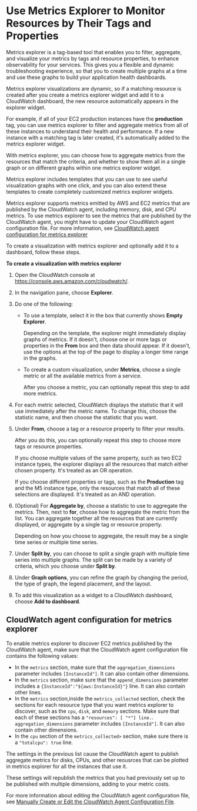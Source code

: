 # Use Metrics Explorer to Monitor Resources by Their Tags and Properties<a name="CloudWatch-Metrics-Explorer"></a>

Metrics explorer is a tag\-based tool that enables you to filter, aggregate, and visualize your metrics by tags and resource properties, to enhance observability for your services\. This gives you a flexible and dynamic troubleshooting experience, so that you to create multiple graphs at a time and use these graphs to build your application health dashboards\.

Metrics explorer visualizations are dynamic, so if a matching resource is created after you create a metrics explorer widget and add it to a CloudWatch dashboard, the new resource automatically appears in the explorer widget\.

For example, if all of your EC2 production instances have the **production** tag, you can use metrics explorer to filter and aggregate metrics from all of these instances to understand their health and performance\. If a new instance with a matching tag is later created, it's automatically added to the metrics explorer widget\. 

With metrics explorer, you can choose how to aggregate metrics from the resources that match the criteria, and whether to show them all in a single graph or on different graphs within one metrics explorer widget\.

Metrics explorer includes templates that you can use to see useful visualization graphs with one click, and you can also extend these templates to create completely customized metrics explorer widgets\.

Metrics explorer supports metrics emitted by AWS and EC2 metrics that are published by the CloudWatch agent, including memory, disk, and CPU metrics\. To use metrics explorer to see the metrics that are published by the CloudWatch agent, you might have to update your CloudWatch agent configuration file\. For more information, see [CloudWatch agent configuration for metrics explorer](#CloudWatch-Metrics-Explorer-agent)

To create a visualization with metrics explorer and optionally add it to a dashboard, follow these steps\.

**To create a visualization with metrics explorer**

1. Open the CloudWatch console at [https://console\.aws\.amazon\.com/cloudwatch/](https://console.aws.amazon.com/cloudwatch/)\.

1. In the navigation pane, choose **Explorer**\.

1. Do one of the following:
   + To use a template, select it in the box that currently shows **Empty Explorer**\.

     Depending on the template, the explorer might immediately display graphs of metrics\. If it doesn't, choose one or more tags or properties in the **From** box and then data should appear\. If it doesn't, use the options at the top of the page to display a longer time range in the graphs\.
   + To create a custom visualization, under **Metrics**, choose a single metric or all the available metrics from a service\.

     After you choose a metric, you can optionally repeat this step to add more metrics\.

1. For each metric selected, CloudWatch displays the statistic that it will use immediately after the metric name\. To change this, choose the statistic name, and then choose the statistic that you want\.

1. Under **From**, choose a tag or a resource property to filter your results\.

   After you do this, you can optionally repeat this step to choose more tags or resource properties\.

   If you choose multiple values of the same property, such as two EC2 instance types, the explorer displays all the resources that match either chosen property\. It's treated as an OR operation\.

   If you choose different properties or tags, such as the **Production** tag and the M5 instance type, only the resources that match all of these selections are displayed\. It's treated as an AND operation\.

1. \(Optional\) For **Aggregate by**, choose a statistic to use to aggregate the metrics\. Then, next to **for**, choose how to aggregate the metric from the list\. You can aggregate together all the resources that are currently displayed, or aggregate by a single tag or resource property\.

   Depending on how you choose to aggregate, the result may be a single time series or multiple time series\. 

1. Under **Split by**, you can choose to split a single graph with multiple time series into multiple graphs\. The split can be made by a variety of criteria, which you choose under **Split by**\.

1. Under **Graph options**, you can refine the graph by changing the period, the type of graph, the legend placement, and the layout\.

1. To add this visualization as a widget to a CloudWatch dashboard, choose **Add to dashboard**\.

## CloudWatch agent configuration for metrics explorer<a name="CloudWatch-Metrics-Explorer-agent"></a>

To enable metrics explorer to discover EC2 metrics published by the CloudWatch agent, make sure that the CloudWatch agent configuration file contains the following values:
+ In the `metrics` section, make sure that the `aggregation_dimensions` parameter includes `[InstanceId"]`\. It can also contain other dimensions\.
+ In the `metrics` section, make sure that the `append_dimensions` parameter includes a `{InstanceId":"${aws:InstanceId}"}` line\. It can also contain other lines\.
+ In the `metrics` section,inside the `metrics_collected` section, check the sections for each resource type that you want metrics explorer to discover, such as the `cpu`, `disk`, and `memory` sections\. Make sure that each of these sections has a `"resources": [ "*"] line.`\. `aggregation_dimensions` parameter includes `[InstanceId"]`\. It can also contain other dimensions\.
+ In the `cpu` section of the `metrics_collected>` section, make sure there is a `"totalcpu": true` line\.

The settings in the previous list cause the CloudWatch agent to publish aggregate metrics for disks, CPUs, and other reousrces that can be plotted in metrics explorer for all the instances that use it\.

These settings will republish the metrics that you had previously set up to be published with multiple dimensions, adding to your metric costs\.

For more information about editing the CloudWatch agent configuration file, see [ Manually Create or Edit the CloudWatch Agent Configuration File](CloudWatch-Agent-Configuration-File-Details.md)\. 